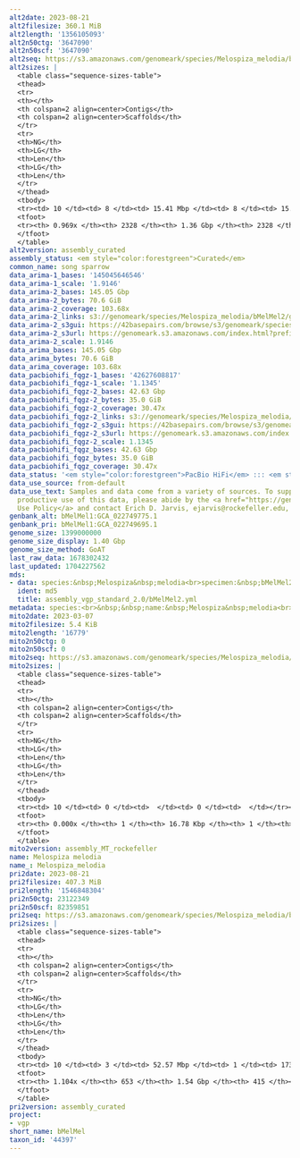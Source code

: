 ```yaml
---
alt2date: 2023-08-21
alt2filesize: 360.1 MiB
alt2length: '1356105093'
alt2n50ctg: '3647090'
alt2n50scf: '3647090'
alt2seq: https://s3.amazonaws.com/genomeark/species/Melospiza_melodia/bMelMel2/assembly_curated/bMelMel2.alt.cur.20230821.fasta.gz
alt2sizes: |
  <table class="sequence-sizes-table">
  <thead>
  <tr>
  <th></th>
  <th colspan=2 align=center>Contigs</th>
  <th colspan=2 align=center>Scaffolds</th>
  </tr>
  <tr>
  <th>NG</th>
  <th>LG</th>
  <th>Len</th>
  <th>LG</th>
  <th>Len</th>
  </tr>
  </thead>
  <tbody>
  <tr><td> 10 </td><td> 8 </td><td> 15.41 Mbp </td><td> 8 </td><td> 15.41 Mbp </td></tr><tr><td> 20 </td><td> 19 </td><td> 10.89 Mbp </td><td> 19 </td><td> 10.89 Mbp </td></tr><tr><td> 30 </td><td> 35 </td><td> 7.27 Mbp </td><td> 35 </td><td> 7.27 Mbp </td></tr><tr><td> 40 </td><td> 58 </td><td> 5.22 Mbp </td><td> 58 </td><td> 5.22 Mbp </td></tr><tr style="background-color:#cccccc;"><td> 50 </td><td> 90 </td><td> 3.65 Mbp </td><td> 90 </td><td> 3.65 Mbp </td></tr><tr><td> 60 </td><td> 135 </td><td> 2.59 Mbp </td><td> 135 </td><td> 2.59 Mbp </td></tr><tr><td> 70 </td><td> 205 </td><td> 1.49 Mbp </td><td> 205 </td><td> 1.49 Mbp </td></tr><tr><td> 80 </td><td> 330 </td><td> 0.80 Mbp </td><td> 330 </td><td> 0.80 Mbp </td></tr><tr><td> 90 </td><td> 692 </td><td> 179.54 Kbp </td><td> 692 </td><td> 179.54 Kbp </td></tr><tr><td> 100 </td><td> 0 </td><td>  </td><td> 0 </td><td>  </td></tr></tbody>
  <tfoot>
  <tr><th> 0.969x </th><th> 2328 </th><th> 1.36 Gbp </th><th> 2328 </th><th> 1.36 Gbp </th></tr>
  </tfoot>
  </table>
alt2version: assembly_curated
assembly_status: <em style="color:forestgreen">Curated</em>
common_name: song sparrow
data_arima-1_bases: '145045646546'
data_arima-1_scale: '1.9146'
data_arima-2_bases: 145.05 Gbp
data_arima-2_bytes: 70.6 GiB
data_arima-2_coverage: 103.68x
data_arima-2_links: s3://genomeark/species/Melospiza_melodia/bMelMel2/genomic_data/arima/<br>
data_arima-2_s3gui: https://42basepairs.com/browse/s3/genomeark/species/Melospiza_melodia/bMelMel2/genomic_data/arima/
data_arima-2_s3url: https://genomeark.s3.amazonaws.com/index.html?prefix=species/Melospiza_melodia/bMelMel2/genomic_data/arima/
data_arima-2_scale: 1.9146
data_arima_bases: 145.05 Gbp
data_arima_bytes: 70.6 GiB
data_arima_coverage: 103.68x
data_pacbiohifi_fqgz-1_bases: '42627608817'
data_pacbiohifi_fqgz-1_scale: '1.1345'
data_pacbiohifi_fqgz-2_bases: 42.63 Gbp
data_pacbiohifi_fqgz-2_bytes: 35.0 GiB
data_pacbiohifi_fqgz-2_coverage: 30.47x
data_pacbiohifi_fqgz-2_links: s3://genomeark/species/Melospiza_melodia/bMelMel2/genomic_data/pacbio_hifi/<br>
data_pacbiohifi_fqgz-2_s3gui: https://42basepairs.com/browse/s3/genomeark/species/Melospiza_melodia/bMelMel2/genomic_data/pacbio_hifi/
data_pacbiohifi_fqgz-2_s3url: https://genomeark.s3.amazonaws.com/index.html?prefix=species/Melospiza_melodia/bMelMel2/genomic_data/pacbio_hifi/
data_pacbiohifi_fqgz-2_scale: 1.1345
data_pacbiohifi_fqgz_bases: 42.63 Gbp
data_pacbiohifi_fqgz_bytes: 35.0 GiB
data_pacbiohifi_fqgz_coverage: 30.47x
data_status: '<em style="color:forestgreen">PacBio HiFi</em> ::: <em style="color:forestgreen">Arima</em>'
data_use_source: from-default
data_use_text: Samples and data come from a variety of sources. To support fair and
  productive use of this data, please abide by the <a href="https://genome10k.soe.ucsc.edu/data-use-policies/">Data
  Use Policy</a> and contact Erich D. Jarvis, ejarvis@rockefeller.edu, with any questions.
genbank_alt: bMelMel1:GCA_022749775.1
genbank_pri: bMelMel1:GCA_022749695.1
genome_size: 1399000000
genome_size_display: 1.40 Gbp
genome_size_method: GoAT
last_raw_data: 1678302432
last_updated: 1704227562
mds:
- data: species:&nbsp;Melospiza&nbsp;melodia<br>specimen:&nbsp;bMelMel2<br>projects:&nbsp;<br>&nbsp;&nbsp;-&nbsp;vgp<br>data_location:&nbsp;S3<br>release_to:&nbsp;S3<br>primary:&nbsp;s3://genomeark/species/Melospiza_melodia/bMelMel2/assembly_vgp_standard_2.0/bMelMel2.standard.pri.20230308.fasta.gz<br>haplotigs:&nbsp;s3://genomeark/species/Melospiza_melodia/bMelMel2/assembly_vgp_standard_2.0/bMelMel2.standard.alt.20230308.fasta.gz<br>pretext:&nbsp;s3://genomeark/species/Melospiza_melodia/bMelMel2/assembly_vgp_standard_2.0/evaluation/pri/pretext/bMelMel2_pri__s2.heatmap.pretext<br>kmer_spectra_img:&nbsp;s3://genomeark/species/Melospiza_melodia/bMelMel2/assembly_vgp_standard_2.0/evaluation/merqury/bMelMel2_png/<br>mito:&nbsp;s3://genomeark/species/Melospiza_melodia/bMelMel2/assembly_MT_rockefeller/bMelMel2.MT.20230307.fasta.gz<br>pacbio_read_dir:&nbsp;s3://genomeark/species/Melospiza_melodia/bMelMel2/genomic_data/pacbio_hifi/<br>pacbio_read_type:&nbsp;hifi<br>hic_read_dir:&nbsp;s3://genomeark/species/Melospiza_melodia/bMelMel2/genomic_data/arima/<br>bionano_cmap_dir:&nbsp;s3://genomeark/species/Melospiza_melodia/bMelMel2/genomic_data/bionano/<br>pipeline:<br>&nbsp;&nbsp;-&nbsp;hifiasm&nbsp;(0.18.8+galaxy1)<br>&nbsp;&nbsp;-&nbsp;solve&nbsp;(3.7)<br>&nbsp;&nbsp;-&nbsp;yahs&nbsp;(1.2a.2+galaxy0)<br>assembled_by_group:&nbsp;Rockefeller<br>notes:&nbsp;This&nbsp;was&nbsp;a&nbsp;primary/alternate&nbsp;assembly&nbsp;of&nbsp;bMelMel2&nbsp;(VGL-bMelMel1).&nbsp;This&nbsp;individual&nbsp;had&nbsp;bionano&nbsp;data.&nbsp;HiC&nbsp;scaffolding&nbsp;was&nbsp;performed&nbsp;with&nbsp;yahs.&nbsp;The&nbsp;HiC&nbsp;prep&nbsp;was&nbsp;Arima&nbsp;kit&nbsp;2.&nbsp;This&nbsp;sample&nbsp;arrived&nbsp;with&nbsp;metadata&nbsp;indicating&nbsp;it&nbsp;is&nbsp;a&nbsp;female.&nbsp;
  ident: md5
  title: assembly_vgp_standard_2.0/bMelMel2.yml
metadata: species:<br>&nbsp;&nbsp;name:&nbsp;Melospiza&nbsp;melodia<br>&nbsp;&nbsp;individuals:<br>&nbsp;&nbsp;-&nbsp;short_name:&nbsp;bMelMel1<br>&nbsp;&nbsp;short_name:&nbsp;bMelMel<br>&nbsp;&nbsp;taxon_id:&nbsp;'44397'<br>&nbsp;&nbsp;common_name:&nbsp;song&nbsp;sparrow<br>&nbsp;&nbsp;genome_size:&nbsp;1399000000<br>&nbsp;&nbsp;genome_size_method:&nbsp;GoAT<br>&nbsp;&nbsp;order:<br>&nbsp;&nbsp;&nbsp;&nbsp;name:&nbsp;Passeriformes<br>&nbsp;&nbsp;family:<br>&nbsp;&nbsp;&nbsp;&nbsp;name:&nbsp;Passerellidae<br>&nbsp;&nbsp;project:&nbsp;[&nbsp;vgp&nbsp;]<br>
mito2date: 2023-03-07
mito2filesize: 5.4 KiB
mito2length: '16779'
mito2n50ctg: 0
mito2n50scf: 0
mito2seq: https://s3.amazonaws.com/genomeark/species/Melospiza_melodia/bMelMel2/assembly_MT_rockefeller/bMelMel2.MT.20230307.fasta.gz
mito2sizes: |
  <table class="sequence-sizes-table">
  <thead>
  <tr>
  <th></th>
  <th colspan=2 align=center>Contigs</th>
  <th colspan=2 align=center>Scaffolds</th>
  </tr>
  <tr>
  <th>NG</th>
  <th>LG</th>
  <th>Len</th>
  <th>LG</th>
  <th>Len</th>
  </tr>
  </thead>
  <tbody>
  <tr><td> 10 </td><td> 0 </td><td>  </td><td> 0 </td><td>  </td></tr><tr><td> 20 </td><td> 0 </td><td>  </td><td> 0 </td><td>  </td></tr><tr><td> 30 </td><td> 0 </td><td>  </td><td> 0 </td><td>  </td></tr><tr><td> 40 </td><td> 0 </td><td>  </td><td> 0 </td><td>  </td></tr><tr style="background-color:#cccccc;"><td> 50 </td><td> 0 </td><td style="background-color:#ff8888;">  </td><td> 0 </td><td style="background-color:#ff8888;">  </td></tr><tr><td> 60 </td><td> 0 </td><td>  </td><td> 0 </td><td>  </td></tr><tr><td> 70 </td><td> 0 </td><td>  </td><td> 0 </td><td>  </td></tr><tr><td> 80 </td><td> 0 </td><td>  </td><td> 0 </td><td>  </td></tr><tr><td> 90 </td><td> 0 </td><td>  </td><td> 0 </td><td>  </td></tr><tr><td> 100 </td><td> 0 </td><td>  </td><td> 0 </td><td>  </td></tr></tbody>
  <tfoot>
  <tr><th> 0.000x </th><th> 1 </th><th> 16.78 Kbp </th><th> 1 </th><th> 16.78 Kbp </th></tr>
  </tfoot>
  </table>
mito2version: assembly_MT_rockefeller
name: Melospiza melodia
name_: Melospiza_melodia
pri2date: 2023-08-21
pri2filesize: 407.3 MiB
pri2length: '1546848304'
pri2n50ctg: 23122349
pri2n50scf: 82359851
pri2seq: https://s3.amazonaws.com/genomeark/species/Melospiza_melodia/bMelMel2/assembly_curated/bMelMel2.pri.cur.20230821.fasta.gz
pri2sizes: |
  <table class="sequence-sizes-table">
  <thead>
  <tr>
  <th></th>
  <th colspan=2 align=center>Contigs</th>
  <th colspan=2 align=center>Scaffolds</th>
  </tr>
  <tr>
  <th>NG</th>
  <th>LG</th>
  <th>Len</th>
  <th>LG</th>
  <th>Len</th>
  </tr>
  </thead>
  <tbody>
  <tr><td> 10 </td><td> 3 </td><td> 52.57 Mbp </td><td> 1 </td><td> 173.22 Mbp </td></tr><tr><td> 20 </td><td> 6 </td><td> 40.83 Mbp </td><td> 2 </td><td> 142.30 Mbp </td></tr><tr><td> 30 </td><td> 9 </td><td> 34.69 Mbp </td><td> 3 </td><td> 138.71 Mbp </td></tr><tr><td> 40 </td><td> 14 </td><td> 28.20 Mbp </td><td> 5 </td><td> 95.15 Mbp </td></tr><tr style="background-color:#cccccc;"><td> 50 </td><td> 19 </td><td style="background-color:#88ff88;"> 23.12 Mbp </td><td> 6 </td><td style="background-color:#88ff88;"> 82.36 Mbp </td></tr><tr><td> 60 </td><td> 26 </td><td> 19.15 Mbp </td><td> 8 </td><td> 51.68 Mbp </td></tr><tr><td> 70 </td><td> 37 </td><td> 9.66 Mbp </td><td> 12 </td><td> 31.76 Mbp </td></tr><tr><td> 80 </td><td> 55 </td><td> 6.27 Mbp </td><td> 17 </td><td> 20.78 Mbp </td></tr><tr><td> 90 </td><td> 81 </td><td> 4.26 Mbp </td><td> 26 </td><td> 13.70 Mbp </td></tr><tr><td> 100 </td><td> 130 </td><td> 1.89 Mbp </td><td> 38 </td><td> 9.04 Mbp </td></tr></tbody>
  <tfoot>
  <tr><th> 1.104x </th><th> 653 </th><th> 1.54 Gbp </th><th> 415 </th><th> 1.55 Gbp </th></tr>
  </tfoot>
  </table>
pri2version: assembly_curated
project:
- vgp
short_name: bMelMel
taxon_id: '44397'
---
```


